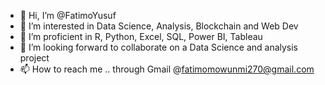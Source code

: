 - 👋 Hi, I’m @FatimoYusuf
- 👀 I’m interested in Data Science, Analysis, Blockchain and Web Dev
- 🌱 I’m proficient in R, Python, Excel, SQL, Power BI, Tableau
- 💞️ I’m looking forward to collaborate on a Data Science and analysis project
- 📫 How to reach me .. through Gmail @fatimomowunmi270@gmail.com

<!---
FatimoYusuf/FatimoYusuf is a ✨ special ✨ repository because its `README.md` (this file) appears on your GitHub profile.
You can click the Preview link to take a look at your changes.
--->
